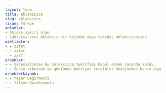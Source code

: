 ```yaml
---
layout: term
title: ahlaksızca
slug: ahlaksizca
lisan: Türkçe
anlamlar:
- Ahlaka aykırı olan
- (ahlaksı'zca) Ahlaksız bir biçimde veya tarzda; ahlaksızcasına
ozellikler:
- - sıfat
- - sıfat
  - zarf
ornekler:
- - Çaresizlikten bu ahlaksızca teklifimi kabul etmek zorunda kaldı.
- - Senin zihninde ve gönlünde bahtiyar tercihler dövüşürken benim duygularımı ahlaksızca buluyordun.
orneklerkaynak:
- - Yaşar Değirmenci
- - Yılmaz Karakoyunlu
---
```

